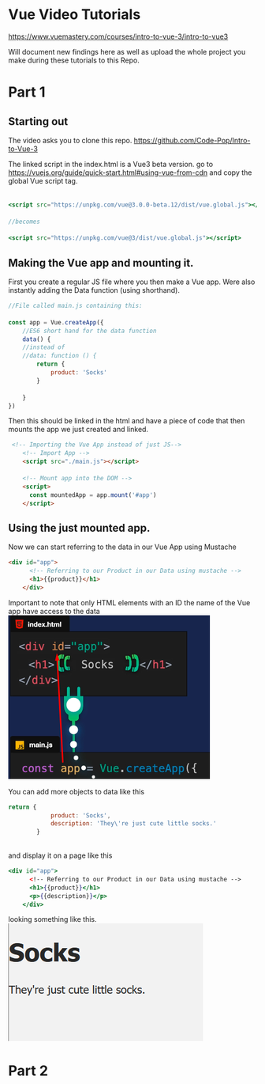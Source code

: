 # Vue Video Tutorials
https://www.vuemastery.com/courses/intro-to-vue-3/intro-to-vue3

Will document new findings here as well as upload the whole project you make during these tutorials to this Repo.

# Part 1
## Starting out

The video asks you to clone this repo. https://github.com/Code-Pop/Intro-to-Vue-3

The linked script in the index.html is a Vue3 beta version. go to https://vuejs.org/guide/quick-start.html#using-vue-from-cdn and copy the global Vue script tag. 

```jsx

<script src="https://unpkg.com/vue@3.0.0-beta.12/dist/vue.global.js"></script>

//becomes

<script src="https://unpkg.com/vue@3/dist/vue.global.js"></script>

```

## Making the Vue app and mounting it.

First you create a regular JS file where you then make a Vue app. Were also instantly adding the Data function (using shorthand).

```jsx
//File called main.js containing this:

const app = Vue.createApp({
    //ES6 short hand for the data function
    data() {
    //instead of
    //data: function () {
        return {
            product: 'Socks'
        }
        
    }
})
```

Then this should be linked in the html and have a piece of code that then mounts the app we just created and linked.

```html
 <!-- Importing the Vue App instead of just JS-->
    <!-- Import App -->
    <script src="./main.js"></script>

    <!-- Mount app into the DOM -->
    <script>
      const mountedApp = app.mount('#app')
    </script>
```

## Using the just mounted app.

Now we can start referring to the data in our Vue App using Mustache

```html
<div id="app">
      <!-- Referring to our Product in our Data using mustache -->
      <h1>{{product}}</h1>
    </div>
```

Important to note that only HTML elements with an ID the name of the Vue app have access to the data
![Alt text](/images/image.png)

You can add more objects to data like this

```jsx
return {
            product: 'Socks',
            description: 'They\'re just cute little socks.'
        }
        
```

and display it on a page like this

```jsx
<div id="app">
      <!-- Referring to our Product in our Data using mustache -->
      <h1>{{product}}</h1>
      <p>{{description}}</p>
    </div>
```
looking something like this.
![Alt text](images/image2.png)

# Part 2